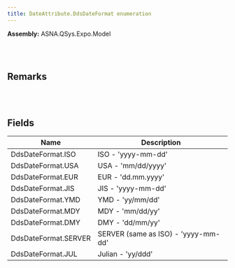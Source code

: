 ```yaml
---
title: DateAttribute.DdsDateFormat enumeration
---
```




**Assembly:** ASNA.QSys.Expo.Model

<br>
<br>

## Remarks

<br>
<br>

## Fields

| Name | Description
| --- | --- 
| DdsDateFormat.ISO | ISO - 'yyyy-mm-dd'
| DdsDateFormat.USA | USA - 'mm/dd/yyyy'
| DdsDateFormat.EUR | EUR - 'dd.mm.yyyy'
| DdsDateFormat.JIS | JIS - 'yyyy-mm-dd'
| DdsDateFormat.YMD | YMD - 'yy/mm/dd'
| DdsDateFormat.MDY | MDY - 'mm/dd/yy'
| DdsDateFormat.DMY | DMY - 'dd/mm/yy'
| DdsDateFormat.SERVER | SERVER (same as ISO) - 'yyyy-mm-dd'
| DdsDateFormat.JUL | Julian - 'yy/ddd'

<br>
<br>

